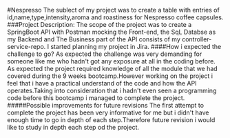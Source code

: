 #Nespresso
The sublect of my project was to  create a table with entries of id,name,type,intensity,aroma and roastiness for Nespresso coffee capsules.
###Project Description:
The scope of the project was to create a SpringBoot API with Postman mocking the Front-end, the SqL Databse as my Backend and The Business part of the API consists of my controller-service-repo. I started planning my project in Jira. 
####How i expected the challenge to go?
As expected the challenge was very demanding for someone like me who hadn't got any exposure at all in the coding before. As expected the project required knowledge of all the module that we had covered during the 9 weeks bootcamp.However working on the project i feel that i have a practical understand of the code and how the API operates.Taking into consideration that i hadn't even seen a programming code before this bootcamp i managed to complete the project. 
#####Possible improvements for future revisions
The first attempt to complete the project has been very informative for me but i didn't have enough time to go in depth of each step.Therefore future revision i would like to study in depth each step od the project.